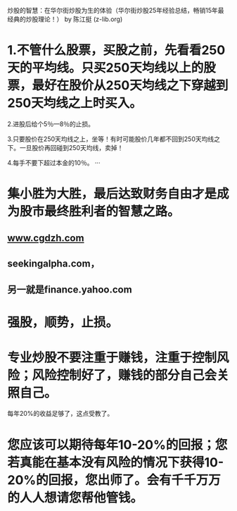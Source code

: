 炒股的智慧：在华尔街炒股为生的体验（华尔街炒股25年经验总结，畅销15年最经典的炒股理论！） by 陈江挺 (z-lib.org)

# 1.不管什么股票，买股之前，先看看250天的平均线。只买250天均线以上的股票，最好在股价从250天均线之下穿越到250天均线之上时买入。

2.进股后给个5％—8％的止损。

3.只要股价在250天均线之上，坐等！有时可能股价几年都不回到250天均线之下。一旦股价再回碰到250天均线，卖掉！

4.每手不要下超过本金的10％。
···

# 集小胜为大胜，最后达致财务自由才是成为股市最终胜利者的智慧之路。
## www.cgdzh.com

## seekingalpha.com，

## 另一就是finance.yahoo.com

# 强股，顺势，止损。

# 专业炒股不要注重于赚钱，注重于控制风险；风险控制好了，赚钱的部分自己会关照自己。

每年20%的收益足够了，这点受教了。
# 您应该可以期待每年10-20%的回报；您若真能在基本没有风险的情况下获得10-20%的回报，您出师了。会有千千万万的人人想请您帮他管钱。
